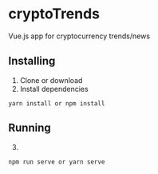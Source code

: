 # cryptoTrends

Vue.js app for cryptocurrency trends/news 

## Installing
1. Clone or download
2. Install dependencies 
```
yarn install or npm install
```
## Running
3. 
```
npm run serve or yarn serve
```